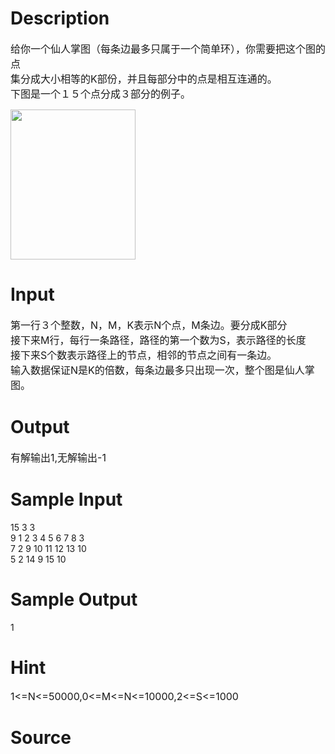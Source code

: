
# Description

<div class="content"><p><span style="font-size: medium">给你一个仙人掌图（每条边最多只属于一个简单环），你需要把这个图的点<br/>
集分成大小相等的K部份，并且每部分中的点是相互连通的。<br/>
下图是一个１５个点分成３部分的例子。</span></p>
<p><span style="font-size: medium"><img height="240" width="200" alt="" src="source/bzoj/3634/img/aHR0cHM6Ly9seWRzeS5jb20vSnVkZ2VPbmxpbmUvdXBsb2FkLzIwMTQwNi8xMSgyKS5qcGc=.jpg"/></span></p></div>

# Input

<div class="content"><p><span style="font-size: medium">第一行３个整数，N，M，K表示N个点，M条边。要分成K部分<br/>
接下来M行，每行一条路径，路径的第一个数为S，表示路径的长度<br/>
接下来S个数表示路径上的节点，相邻的节点之间有一条边。<br/>
输入数据保证N是K的倍数，每条边最多只出现一次，整个图是仙人掌图。</span></p></div>

# Output

<div class="content"><p><span style="font-size: medium">有解输出1,无解输出-1</span></p></div>

# Sample Input

<div class="content"><span class="sampledata">15 3 3<br/>
9 1 2 3 4 5 6 7 8 3<br/>
7 2 9 10 11 12 13 10<br/>
5 2 14 9 15 10<br/>
</span></div>

# Sample Output

<div class="content"><span class="sampledata">1</span></div>

# Hint

<div class="content"><p></p><p><span style="font-size: medium">1&lt;=N&lt;=50000,0&lt;=M&lt;=N&lt;=10000,2&lt;=S&lt;=1000</span></p><p></p></div>

# Source

<div class="content"><p><a href="problemset.php?search="></a></p></div>

